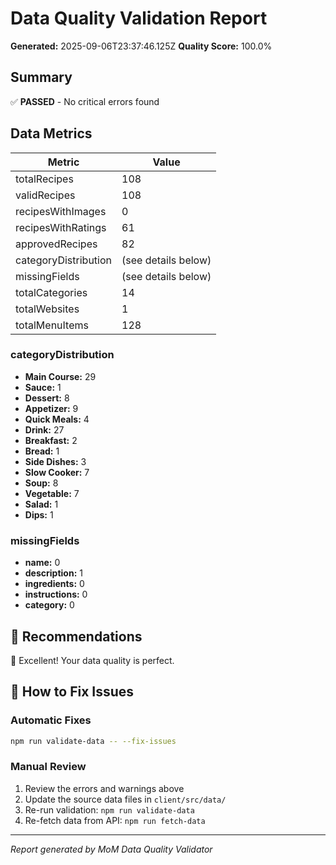 # Data Quality Validation Report

**Generated:** 2025-09-06T23:37:46.125Z
**Quality Score:** 100.0%

## Summary

✅ **PASSED** - No critical errors found

## Data Metrics

| Metric | Value |
|--------|-------|
| totalRecipes | 108 |
| validRecipes | 108 |
| recipesWithImages | 0 |
| recipesWithRatings | 61 |
| approvedRecipes | 82 |
| categoryDistribution | (see details below) |
| missingFields | (see details below) |
| totalCategories | 14 |
| totalWebsites | 1 |
| totalMenuItems | 128 |

### categoryDistribution

- **Main Course:** 29
- **Sauce:** 1
- **Dessert:** 8
- **Appetizer:** 9
- **Quick Meals:** 4
- **Drink:** 27
- **Breakfast:** 2
- **Bread:** 1
- **Side Dishes:** 3
- **Slow Cooker:** 7
- **Soup:** 8
- **Vegetable:** 7
- **Salad:** 1
- **Dips:** 1

### missingFields

- **name:** 0
- **description:** 1
- **ingredients:** 0
- **instructions:** 0
- **category:** 0

## 🎯 Recommendations

🌟 Excellent! Your data quality is perfect.

## 🔧 How to Fix Issues

### Automatic Fixes
```bash
npm run validate-data -- --fix-issues
```

### Manual Review
1. Review the errors and warnings above
2. Update the source data files in `client/src/data/`
3. Re-run validation: `npm run validate-data`
4. Re-fetch data from API: `npm run fetch-data`

---

*Report generated by MoM Data Quality Validator*
